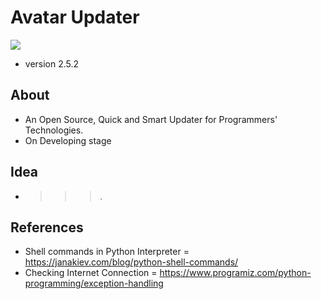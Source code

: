 # Avatar Updater
![]('./Preview/avatar.jpg')
* version 2.5.2
## About
* An Open Source, Quick and Smart Updater for Programmers' Technologies.
* On Developing stage
## Idea
* >>>.
## References
* Shell commands in Python Interpreter = https://janakiev.com/blog/python-shell-commands/
* Checking Internet Connection = https://www.programiz.com/python-programming/exception-handling